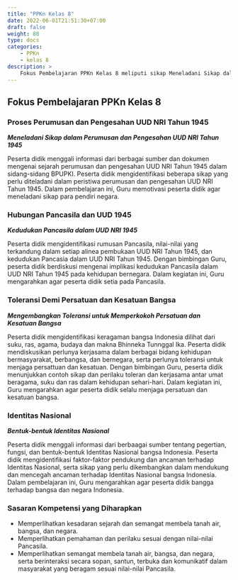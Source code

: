 ```yaml
---
title: "PPKn Kelas 8"
date: 2022-06-01T21:51:30+07:00
draft: false
weight: 80
type: docs
categories:
    - PPKn
    - kelas 8
description: >
    Fokus Pembelajaran PPKn Kelas 8 meliputi sikap Meneladani Sikap dalam Perumusan dan Pengesahan UUD NRI Tahun 1945, pemahaman atas Kedudukan Pancasila dalam UUD NRI 1945, sikap Mengembangkan Toleransi untuk Memperkokoh Persatuan dan Kesatuan Bangsa, dan memahami Bentuk-bentuk Identitas Nasional
---
```

## Fokus Pembelajaran PPKn Kelas 8
### Proses Perumusan dan Pengesahan UUD NRI Tahun 1945
***Meneladani Sikap dalam Perumusan dan Pengesahan UUD NRI Tahun 1945***

Peserta didik menggali informasi dari berbagai sumber dan dokumen mengenai sejarah perumusan dan pengesahan UUD NRI Tahun 1945 dalam sidang-sidang BPUPKI. Peserta didik mengidentifikasi beberapa sikap yang perlu diteladani dalam peristiwa perumusan dan pengesahan UUD NRI Tahun 1945. Dalam pembelajaran ini, Guru memotivasi peserta didik agar meneladani sikap para pendiri negara.

### Hubungan Pancasila dan UUD 1945
***Kedudukan Pancasila dalam UUD NRI 1945***

Peserta didik mengidentifikasi rumusan Pancasila, nilai-nilai yang terkandung dalam setiap alinea pembukaan UUD NRI Tahun 1945, dan kedudukan Pancasia dalam UUD NRI Tahun 1945. Dengan bimbingan Guru, peserta didik berdiskusi mengenai implikasi kedudukan Pancasila dalam UUD NRI Tahun 1945 pada kehidupan bernegara. Dalam kegiatan ini, Guru mengarahkan agar peserta didik setia pada Pancasila.

### Toleransi Demi Persatuan dan Kesatuan Bangsa
***Mengembangkan Toleransi untuk Memperkokoh Persatuan dan Kesatuan Bangsa***

Peserta didik mengidentifikasi keragaman bangsa Indonesia dilihat dari suku, ras, agama, budaya dan makna Bhinneka Tunnggal Ika. Peserta didik mendiskusikan perlunya kerjasama dalam berbagai bidang kehidupan bermasyarakat, berbangsa, dan bernegara, serta perlunya toleransi untuk menjaga persattuan dan kesatuan. Dengan bimbingan Guru, peserta didik menunjukkan contoh sikap dan perilaku toleran dan kerjasama antar umat beragama, suku dan ras dalam kehidupan sehari-hari. Dalam kegiatan ini, Guru mengarahkan agar peserta didik selalu menjaga persatuan dan kesatuan bangsa.

### Identitas Nasional
***Bentuk-bentuk Identitas Nasional***

Peserta didik menggali informasi dari berbaagai sumber tentang pegertian, fungsi, dan bentuk-bentuk Identitas Nasional bangsa Indonesia. Peserta didik mengidentifikasi faktor-faktor pendukung dan ancaman terhadap Identitas Nasional, serta sikap yang perlu dikembangkan dalam mendukung dan mencegah ancaman terhadap Identitas Nasional bangsa Indonesia. Dalam pembelajaran ini, Guru mengarahkan agar peserta didik bangga terhadap bangsa dan negara Indonesia.

### Sasaran Kompetensi yang Diharapkan
- Memperlihatkan kesadaran sejarah dan semangat membela tanah air, bangsa, dan negara.
- Memperlihatkan pemahaman dan perilaku sesuai dengan nilai-nilai Pancasila.
- Memperlihatkan semangat membela tanah air, bangsa, dan negara, serta berinteraksi secara sopan, santun, terbuka dan komunikatif dalam masyarakat yang beragam sesuai nilai-nilai Pancasila.


